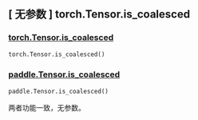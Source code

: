 ## [ 无参数 ] torch.Tensor.is_coalesced

### [torch.Tensor.is_coalesced](https://pytorch.org/docs/stable/generated/torch.Tensor.is_coalesced.html#torch-tensor-is-coalesced)

```python
torch.Tensor.is_coalesced()
```

### [paddle.Tensor.is_coalesced](https://www.paddlepaddle.org.cn/documentation/docs/zh/develop/api/paddle/Tensor_cn.html)

```python
paddle.Tensor.is_coalesced()
```

两者功能一致，无参数。
